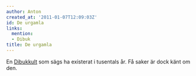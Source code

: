 ```yaml
---
author: Anton
created_at: '2011-01-07T12:09:03Z'
id: De urgamla
links:
  mention:
  - Dibuk
title: De urgamla
---
```


En [Dibukkult] som sägs ha existerat i tusentals år. Få saker är dock känt om den.

  [Dibukkult]: Dibuk
